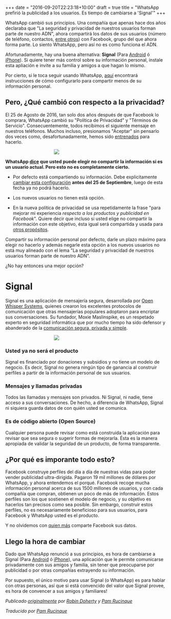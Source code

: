 +++
date = "2016-09-20T22:23:18+10:00"
draft = true
title = "WhatsApp prefirió la publicidad a los usuarios. Es tiempo de cambiarse a 'Signal'"
+++

WhatsApp cambió sus principios. Una compañía que apenas hace dos años declaraba que "La seguridad y privacidad de nuestros usuarios forman parte de nuestro ADN", ahora compartirá los datos de sus usuarios (número de teléfono, contactos, [entre otros](https://www.whatsapp.com/legal/#privacy-policy-information-we-collect)) con Facebook, grupo del que ahora forma parte. Lo siento WhatsApp, pero así no es como funciona el ADN.

Afortunadamente, hay una buena alternativa: **Signal** (Para [Android](https://play.google.com/store/apps/details?id=org.thoughtcrime.securesms) ó [iPhone](https://itunes.apple.com/us/app/signal-private-messenger/id874139669)). Si quiere tener más control sobre su información personal, instale esta apliación e invite a su familia y amigos a que hagan lo mismo.

Por cierto, si le toca seguir usando WhatsApp, [aquí](https://medium.com/@thegrugq/operational-whatsapp-on-ios-ce9a4231a034#.8hw8ec6ob) encontrará instrucciones de cómo configurarlo para compartir menos de su información personal.

## Pero, ¿Qué cambió con respecto a la privacidad?

El 25 de Agosto de 2016, tan solo dos años después de que Facebook lo comprara, WhatsApp cambió su "Política de Privacidad" y "Términos de Servicio". Consecuentemente, todos recibimos el siguiente mensaje en nuestros teléfonos. Muchos incluso, presionamos "Aceptar" sin pensarlo dos veces como, desafortunadamente, hemos sido [entrenados](http://darkpatterns.org/) para hacerlo.

<img src="/images/whatsapp-es.jpg" style="max-width:200px; margin-left:auto; margin-right:auto; display:block;" />

**WhatsApp [dice](https://www.whatsapp.com/faq/es/general/28030011) que usted puede elegir no compartir la información si es un usuario actual. Pero esto no es completamente cierto.**

* Por defecto está compartiendo su información. Debe explicitamente [cambiar esta configuración](https://www.whatsapp.com/faq/general/26000016) **antes del 25 de Septiembre**, luego de esta fecha ya no podrá hacerlo.

* Los nuevos usuarios no tienen está opción.

* En la nueva política de privacidad se usa repetidamente la frase "para mejorar mi experiencia _respecto a los productos y publicidad en Facebook_". Quiere decir que incluso si usted elige no compartir la información con este objetivo, ésta igual será compartida y usada para [otros propósitos](https://www.whatsapp.com/faq/en/general/28030011).

Compartir su información personal por defecto, darle un plazo máximo para elegir no hacerlo y además negarle esta opción a los nuevos usuarios no está muy alineado con el lema "La seguridad y privacidad de nuestros usuarios forman parte de nuestro ADN".

¿No hay entonces una mejor opción?

# Signal

Signal es una aplicación de mensajería segura, desarrollada por [Open Whisper Systems](https://en.wikipedia.org/wiki/Open_Whisper_Systems), quienes crearon los excelentes protocolos de comunicación que otras mensajerías populares adoptaron para encriptar sus conversaciones. Su fundador, Moxie Maslinspike, es un respetado experto en seguridad informática que por mucho tiempo ha sido defensor y abanderado de la [comunicación segura, privada y simple]((https://vimeo.com/124887048)).

<img src="/images/signal.png" style="max-width:200px; margin-left:auto; margin-right:auto; display:block;" />

### Usted ya no será el producto

Signal es financiado por donaciones y subsidios y no tiene un modelo de negocio. Es decir, Signal no genera ningún tipo de ganancia al construir perfiles a partir de la información personal de sus usuarios.

### Mensajes y llamadas privadas

Todos las llamadas y mensajes son privados. Ni Signal, ni nadie, tiene acceso a sus conversaciones. De hecho, a diferencia de WhatsApp, Signal ni siquiera guarda datos de con quién usted se comunica.

### Es de código abierto (Open Source)

Cualquier persona puede revisar como está construida la aplicación para revisar que sea segura o sugerir formas de mejorarla. Ésta es la manera apropiada de validar la seguridad de un producto, de forma transparente.

## ¿Por qué es imporante todo esto?

Facebook construye perfiles del día a día de nuestras vidas para poder vender publicidad ultra-dirigida. Pagaron 19 mil millones de dólares por WhatsApp, y ahora entendemos el porqué. Facebook recoge mucha información personal acerca de sus 1500 millones de usuarios, y con cada compañía que compran, obtienen un poco de más de información. Estos perfiles son los que sostienen el modelo de negocio, y su objetivo es hacerlos tan precisos como sea posible. Sin embargo, construir estos perfiles, no es necesariamente beneficioso para sus usuarios, para Facebook y WhatsApp usted es el producto.

Y no olvidemos con [quien más](https://es.wikipedia.org/wiki/PRISM) comparte Facebook sus datos.

## Llego la hora de cambiar

Dado que WhatsApp renunció a sus principios, es hora de cambiarse a Signal (Para [Android](https://play.google.com/store/apps/details?id=org.thoughtcrime.securesms) ó [iPhone](https://itunes.apple.com/us/app/signal-private-messenger/id874139669)), una aplicación que le permite comunicarse privadamente con sus amigos y familia, sin tener que preocuparse por publicidad o por otras compañías extrayendo su información.

Por supuesto, el único motivo para usar Signal (o WhatsApp) es para hablar con otras personas, así que si está convencido del valor que Signal provee, es hora de convencer a sus amigos y familiares!

*Publicado [originalmente](/post/whatsapp.html) por [Robin Doherty](https://robindoherty.com) y [Pam Rucinque](https://pamrucinque.com)*

*Traducido por [Pam Rucinque](https://pamrucinque.com)*